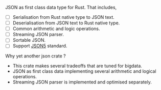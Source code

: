 JSON as first class data type for Rust. That includes,

* [ ] Serialisation from Rust native type to JSON text.
* [ ] Deserialisation from JSON text to Rust native type.
* [ ] Common arithmetic and logic operations.
* [ ] Streaming JSON parser.
* [ ] Sortable JSON.
* [ ] Support [JSON5](json5.org) standard.

Why yet another json crate ?

* This crate makes several tradeoffs that are tuned for bigdata.
* JSON as first class data implementing several arithmetic and
  logical operations.
* Streaming JSON parser is implemented and optimised separately.
